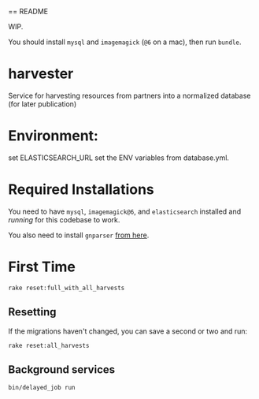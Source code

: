 == README

WIP.

You should install `mysql` and `imagemagick` (`@6` on a mac), then run `bundle`.
# harvester
Service for harvesting resources from partners into a normalized database (for later publication)

# Environment:
set ELASTICSEARCH_URL
set the ENV variables from database.yml.

# Required Installations

You need to have `mysql`, `imagemagick@6`, and `elasticsearch` installed and *running* for this codebase to work.

You also need to install `gnparser` [from here](https://github.com/GlobalNamesArchitecture/gnparser).

# First Time

```
rake reset:full_with_all_harvests
```

## Resetting

If the migrations haven't changed, you can save a second or two and run:

```
rake reset:all_harvests
```

## Background services

`bin/delayed_job run`

